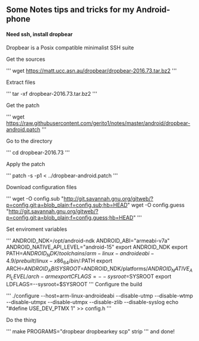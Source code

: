 Some Notes tips and tricks for my Android-phone
---------------------------

#### Need ssh, install dropbear

Dropbear is a Posix compatible minimalist SSH suite

Get the sources

'''
wget https://matt.ucc.asn.au/dropbear/dropbear-2016.73.tar.bz2
'''

Extract files

'''
tar -xf dropbear-2016.73.tar.bz2
'''

Get the patch

'''
wget https://raw.githubusercontent.com/gerito1/notes/master/android/dropbear-android.patch
'''

Go to the directory

'''
cd dropbear-2016.73
'''

Apply the patch

'''
patch -s -p1 < ../dropbear-android.patch
'''

Download configuration files

'''
wget -O config.sub "http://git.savannah.gnu.org/gitweb/?p=config.git;a=blob_plain;f=config.sub;hb=HEAD"
wget -O config.guess "http://git.savannah.gnu.org/gitweb/?p=config.git;a=blob_plain;f=config.guess;hb=HEAD"
'''

Set enviroment variables

'''
ANDROID_NDK=/opt/android-ndk
ANDROID_ABI="armeabi-v7a"
ANDROID_NATIVE_API_LEVEL="android-15"
export ANDROID_NDK
export PATH=$ANDROID_NDK/toolchains/arm-linux-androideabi-4.9/prebuilt/linux-x86_64/bin/:$PATH
export ARCH=$ANDROID_ABI
SYSROOT=$ANDROID_NDK/platforms/$ANDROID_NATIVE_API_LEVEL/arch-arm
export CFLAGS=--sysroot=$SYSROOT
export LDFLAGS=--sysroot=$SYSROOT
'''
Configure the build

'''
./configure --host=arm-linux-androideabi --disable-utmp --disable-wtmp --disable-utmpx --disable-utmpx --disable-zlib --disable-syslog
echo "#define USE_DEV_PTMX 1" >> config.h
'''

Do the thing

'''
make PROGRAMS="dropbear dropbearkey scp" strip
'''
and done!
